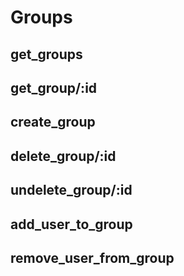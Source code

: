 # Groups

## get_groups

## get_group/:id

## create_group

## delete_group/:id

## undelete_group/:id

## add_user_to_group

## remove_user_from_group
